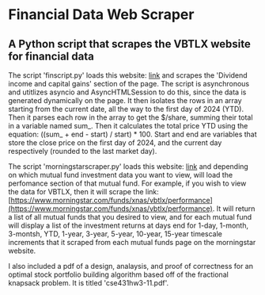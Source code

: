 # Financial Data Web Scraper

## A Python script that scrapes the VBTLX website for financial data

The script 'finscript.py' loads this website: [link](https://investor.vanguard.com/investment-products/mutual-funds/profile/vbtlx#distributions) and scrapes the 'Dividend income and capital gains' section of the page. The script is asynchronous and utitlizes asyncio and AsyncHTMLSession to do this, since the data is generated dynamically on the page. It then isolates the rows in an array starting from the current date, all the way to the first day of 2024 (YTD). Then it parses each row in the array to get the $/share, summing their total in a variable named sum_. Then it calculates the total price YTD using the equation: ((sum_ + end - start) / start) * 100. Start and end are variables that store the close price on the first day of 2024, and the current day respectively (rounded to the last market day).

The script 'morningstarscraper.py' loads this website: [link](https://www.morningstar.com) and depending on which mutual fund investment data you want to view, will load the perfomance section of that mutual fund. For example, if you wish to view the data for VBTLX, then it will scrape the link:    [https://www.morningstar.com/funds/xnas/vbtlx/performance](https://www.morningstar.com/funds/xnas/vbtlx/performance). It will return a list of all mutual funds that you desired to view, and for each mutual fund will display a list of the investment returns at days end for 1-day, 1-month, 3-montsh, YTD, 1-year, 3-year, 5-year, 10-year, 15-year timescale increments that it scraped from each mutual funds page on the morningstar website.

I also included a pdf of a design, analaysis, and proof of correctness for an optimal stock portfolio building algorithm based off of the fractional knapsack problem. It is titled 'cse431hw3-11.pdf'.
